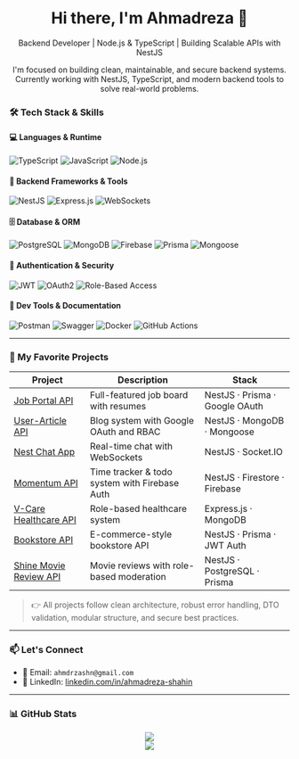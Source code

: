 <h1 align="center">Hi there, I'm Ahmadreza 👋</h1>

<p align="center">
  Backend Developer | Node.js & TypeScript | Building Scalable APIs with NestJS
</p>

<p align="center">
  I'm focused on building clean, maintainable, and secure backend systems.<br>
  Currently working with NestJS, TypeScript, and modern backend tools to solve real-world problems.
</p>


### 🛠️ Tech Stack & Skills

#### 💻 Languages & Runtime
![TypeScript](https://img.shields.io/badge/-TypeScript-3178C6?style=flat&logo=typescript&logoColor=white)
![JavaScript](https://img.shields.io/badge/-JavaScript-F7DF1E?style=flat&logo=javascript&logoColor=black)
![Node.js](https://img.shields.io/badge/-Node.js-339933?style=flat&logo=node.js&logoColor=white)

#### 🧱 Backend Frameworks & Tools
![NestJS](https://img.shields.io/badge/-NestJS-E0234E?style=flat&logo=nestjs&logoColor=white)
![Express.js](https://img.shields.io/badge/-Express.js-000000?style=flat&logo=express&logoColor=white)
![WebSockets](https://img.shields.io/badge/-Socket.IO-010101?style=flat&logo=socket.io&logoColor=white)

#### 🗄️ Database & ORM
![PostgreSQL](https://img.shields.io/badge/-PostgreSQL-4169E1?style=flat&logo=postgresql&logoColor=white)
![MongoDB](https://img.shields.io/badge/-MongoDB-47A248?style=flat&logo=mongodb&logoColor=white)
![Firebase](https://img.shields.io/badge/-Firebase-FFCA28?style=flat&logo=firebase&logoColor=black)
![Prisma](https://img.shields.io/badge/-Prisma-2D3748?style=flat&logo=prisma&logoColor=white)
![Mongoose](https://img.shields.io/badge/-Mongoose-880000?style=flat&logo=mongodb&logoColor=white)

#### 🔐 Authentication & Security
![JWT](https://img.shields.io/badge/-JWT-000000?style=flat&logo=jsonwebtokens&logoColor=white)
![OAuth2](https://img.shields.io/badge/-Google%20OAuth2-4285F4?style=flat&logo=google&logoColor=white)
![Role-Based Access](https://img.shields.io/badge/-RBAC-007ACC?style=flat&logo=shield&logoColor=white)

#### 🧪 Dev Tools & Documentation
![Postman](https://img.shields.io/badge/-Postman-FF6C37?style=flat&logo=postman&logoColor=white)
![Swagger](https://img.shields.io/badge/-Swagger-85EA2D?style=flat&logo=swagger&logoColor=black)
![Docker](https://img.shields.io/badge/-Docker-2496ED?style=flat&logo=docker&logoColor=white)
![GitHub Actions](https://img.shields.io/badge/-GitHub%20Actions-2088FF?style=flat&logo=github-actions&logoColor=white)


---

### 🧩 My Favorite Projects

| Project | Description | Stack |
|--------|-------------|-------|
| [Job Portal API](https://github.com/vhmvdrezv/job-portal-api-nest) | Full-featured job board with resumes | NestJS · Prisma · Google OAuth |
| [User-Article API](https://github.com/vhmvdrezv/user-article-mongo-nest) | Blog system with Google OAuth and RBAC | NestJS · MongoDB · Mongoose |
| [Nest Chat App](https://github.com/vhmvdrezv/chat-application-socket-nest) | Real-time chat with WebSockets | NestJS · Socket.IO |
| [Momentum API](https://github.com/vhmvdrezv/momentum-backend) | Time tracker & todo system with Firebase Auth | NestJS · Firestore · Firebase |
| [V-Care Healthcare API](https://github.com/vhmvdrezv/v-care-backend-express-js) | Role-based healthcare system | Express.js · MongoDB |
| [Bookstore API](https://github.com/vhmvdrezv/book-api-nest) | E-commerce-style bookstore API | NestJS · Prisma · JWT Auth |
| [Shine Movie Review API](https://github.com/vhmvdrezv/shineDD-movie-api-nest) | Movie reviews with role-based moderation | NestJS · PostgreSQL · Prisma |

> 👉 All projects follow clean architecture, robust error handling, DTO validation, modular structure, and secure best practices.

---

### 📫 Let's Connect

- 📧 Email: `ahmdrzashn@gmail.com`
- 💼 LinkedIn: [linkedin.com/in/ahmadreza-shahin](https://linkedin.com/in/ahmadreza-shahin)

---

### 📊 GitHub Stats

<p align="center">
  <img src="https://github-readme-stats.vercel.app/api/top-langs/?username=vhmvdrezv&layout=compact&theme=tokyonight" />
  <br />
  <img src="https://github-profile-trophy.vercel.app/?username=vhmvdrezv&theme=tokyonight&margin-w=10&row=1" />
</p>

